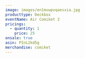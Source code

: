 ```yaml
---
image: images/en1mvwpvqaesxia.jpg
producttype: Deckbox
eventName: Air Comiket 2
pricings:
  - quantity: 1
    price: 25
onsale: true
asin: PInL2kd5g
merchandise: comiket
---
```

